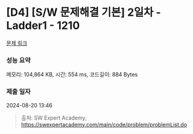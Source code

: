 # [D4] [S/W 문제해결 기본] 2일차 - Ladder1 - 1210 

[문제 링크](https://swexpertacademy.com/main/code/problem/problemDetail.do?contestProbId=AV14ABYKADACFAYh) 

### 성능 요약

메모리: 104,864 KB, 시간: 554 ms, 코드길이: 884 Bytes

### 제출 일자

2024-08-20 13:46



> 출처: SW Expert Academy, https://swexpertacademy.com/main/code/problem/problemList.do